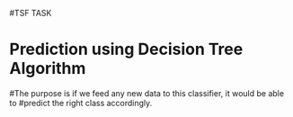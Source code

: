 #TSF TASK

# Prediction using Decision Tree Algorithm
#The purpose is if we feed any new data to this classifier, it would be able to
#predict the right class accordingly.
